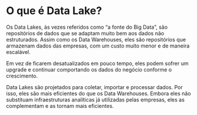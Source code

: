 # O que é Data Lake?

Os Data Lakes, às vezes referidos como “a fonte do Big Data”, são repositórios de dados que se adaptam muito bem aos dados não estruturados. Assim como os Data Warehouses, eles são repositórios que armazenam dados das empresas, com um custo muito menor e de maneira escalável.

Em vez de ficarem desatualizados em pouco tempo, eles podem sofrer um upgrade e continuar comportando os dados do negócio conforme o crescimento.

Data Lakes são projetados para coletar, importar e processar dados. Por isso, eles são mais eficientes do que os Data Warehouses. Embora eles não substituam infraestruturas analíticas já utilizadas pelas empresas, eles as complementam e as tornam mais eficientes.

